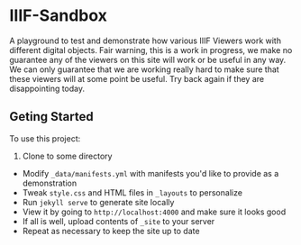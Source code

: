 # IIIF-Sandbox

A playground to test and demonstrate how various IIIF Viewers work with
different digital objects. Fair warning, this is a work in progress, we make no
guarantee any of the viewers on this site will work or be useful in any way.
We can only guarantee that we are working really hard to make sure that these
viewers will at some point be useful. Try back again if they are disappointing
today.

## Geting Started

To use this project:

1. Clone to some directory
* Modify `_data/manifests.yml` with manifests you'd like to provide as a demonstration
* Tweak `style.css` and HTML files in `_layouts` to personalize
* Run `jekyll serve` to generate site locally
* View it by going to `http://localhost:4000` and make sure it looks good
* If all is well, upload contents of `_site` to your server
* Repeat as necessary to keep the site up to date
